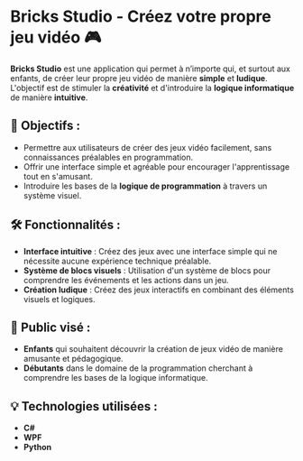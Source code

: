 # Bricks Studio - Créez votre propre jeu vidéo 🎮

**Bricks Studio** est une application qui permet à n’importe qui, et surtout aux enfants, de créer leur propre jeu vidéo de manière **simple** et **ludique**.  
L'objectif est de stimuler la **créativité** et d'introduire la **logique informatique** de manière **intuitive**.

## 🚀 Objectifs :
- Permettre aux utilisateurs de créer des jeux vidéo facilement, sans connaissances préalables en programmation.
- Offrir une interface simple et agréable pour encourager l'apprentissage tout en s'amusant.
- Introduire les bases de la **logique de programmation** à travers un système visuel.

## 🛠️ Fonctionnalités :
- **Interface intuitive** : Créez des jeux avec une interface simple qui ne nécessite aucune expérience technique préalable.
- **Système de blocs visuels** : Utilisation d'un système de blocs pour comprendre les événements et les actions dans un jeu.
- **Création ludique** : Créez des jeux interactifs en combinant des éléments visuels et logiques.

## 🎯 Public visé :
- **Enfants** qui souhaitent découvrir la création de jeux vidéo de manière amusante et pédagogique.
- **Débutants** dans le domaine de la programmation cherchant à comprendre les bases de la logique informatique.

## 💡 Technologies utilisées :
- **C#**
- **WPF**
- **Python**
